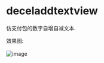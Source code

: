 # deceladdtextview

仿支付包的数字自增自减文本.

效果图:
<br><br>
![image](http://img2.ph.126.net/mvM4kh0CRio9k4J2SLgnZg==/6630165066652926272.gif)
